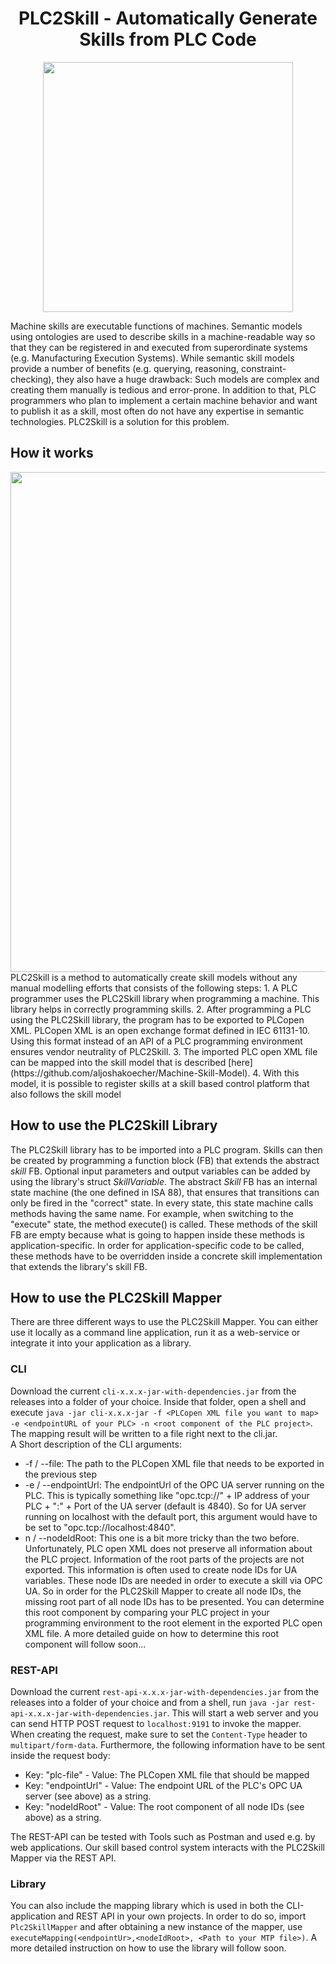 <h1 align="center">PLC2Skill - Automatically Generate Skills from PLC Code</h1>
<p align="center">
    <img width="400px" src="https://github.com/aljoshakoecher/PLC2Skill/blob/documentation/images/images/PLC2Skill-Logo.png">
</p>

Machine skills are executable functions of machines. Semantic models using ontologies are used to describe skills in a machine-readable way so that they can be registered in and executed from superordinate systems (e.g. Manufacturing Execution Systems). While semantic skill models provide a number of benefits (e.g. querying, reasoning, constraint-checking), they also have a huge drawback: Such models are complex and creating them manually is tedious and error-prone. In addition to that, PLC programmers who plan to implement a certain machine behavior and want to publish it as a skill, most often do not have any expertise in semantic technologies. PLC2Skill is a solution for this problem.

## How it works
<img width="800px" src="https://github.com/aljoshakoecher/PLC2Skill/blob/documentation/images/images/PLC2Skill_Workflow.png">
PLC2Skill is a method to automatically create skill models without any manual modelling efforts that consists of the following steps:
1. A PLC programmer uses the PLC2Skill library when programming a machine. This library helps in correctly programming skills. 
2. After programming a PLC using the PLC2Skill library, the program has to be exported to PLCopen XML. PLCopen XML is an open exchange format defined in IEC 61131-10. Using this format instead of an API of a PLC programming environment ensures vendor neutrality of PLC2Skill.
3. The imported PLC open XML file can be mapped into the skill model that is described [here](https://github.com/aljoshakoecher/Machine-Skill-Model).
4. With this model, it is possible to register skills at a skill based control platform that also follows the skill model


## How to use the PLC2Skill Library
The PLC2Skill library has to be imported into a PLC program. Skills can then be created by programming a function block (FB) that extends the abstract *skill* FB. Optional input parameters and output variables can be added by using the library's struct *SkillVariable*. The abstract *Skill* FB has an internal state machine (the one defined in ISA 88), that ensures that transitions can only be fired in the "correct" state. In every state, this state machine calls methods having the same name. For example, when switching to the "execute" state, the method execute() is called. These methods of the skill FB are empty because what is going to happen inside these methods is application-specific. In order for application-specific code to be called, these methods have to be overridden inside a concrete skill implementation that extends the library's skill FB.


## How to use the PLC2Skill Mapper
There are three different ways to use the PLC2Skill Mapper. You can either use it locally as a command line application, run it as a web-service or integrate it into your application as a library.

### CLI
Download the current `cli-x.x.x-jar-with-dependencies.jar` from the releases into a folder of your choice. Inside that folder, open a shell and execute `java -jar cli-x.x.x-jar -f <PLCopen XML file you want to map> -e <endpointURL of your PLC> -n <root component of the PLC project>`. The mapping result will be written to a file right next to the cli.jar.<br>
A Short description of the CLI arguments:
- -f / --file: The path to the PLCopen XML file that needs to be exported in the previous step
- -e / --endpointUrl: The endpointUrl of the OPC UA server running on the PLC. This is typically something like "opc.tcp://" + IP address of your PLC + ":" + Port of the UA server (default is 4840). So for UA server running on localhost with the default port, this argument would have to be set to "opc.tcp://localhost:4840".
- n / --nodeIdRoot: This one is a bit more tricky than the two before. Unfortunately, PLC open XML does not preserve all information about the PLC project. Information of the root parts of the projects are not exported. This information is often used to create node IDs for UA variables. These node IDs are needed in order to execute a skill via OPC UA. So in order for the PLC2Skill Mapper to create all node IDs, the missing root part of all node IDs has to be presented. You can determine this root component by comparing your PLC project in your programming environment to the root element in the exported PLC open XML file. A more detailed guide on how to determine this root component will follow soon...

### REST-API
Download the current `rest-api-x.x.x-jar-with-dependencies.jar` from the releases into a folder of your choice and from a shell, run `java -jar rest-api-x.x.x-jar-with-dependencies.jar`. This will start a web server and you can send HTTP POST request to `localhost:9191` to invoke the mapper. When creating the request, make sure to set the `Content-Type` header to `multipart/form-data`. Furthermore, the following information have to be sent inside the request body:
-  Key: "plc-file" - Value: The PLCopen XML file that should be mapped
-  Key: "endpointUrl" - Value: The endpoint URL of the PLC's OPC UA server (see above) as a string.
-  Key: "nodeIdRoot" - Value: The root component of all node IDs (see above) as a string.

The REST-API can be tested with Tools such as Postman and used e.g. by web applications. Our skill based control system interacts with the PLC2Skill Mapper via the REST API.

### Library
You can also include the mapping library which is used in both the CLI-application and REST API in your own projects. In order to do so, import `Plc2SkillMapper` and after obtaining a new instance of the mapper, use `executeMapping(<endpointUr>,<nodeIdRoot>, <Path to your MTP file>)`. A more detailed instruction on how to use the library will follow soon.